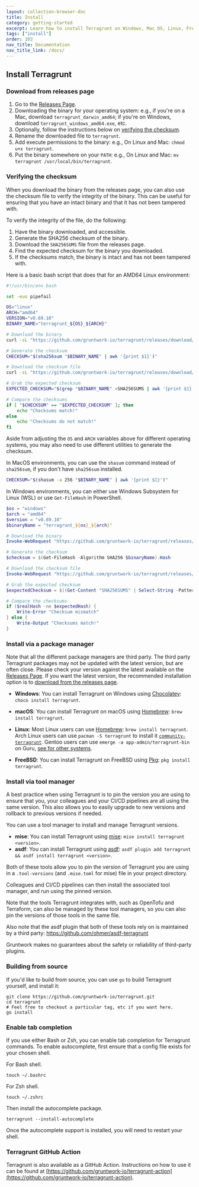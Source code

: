```yaml
---
layout: collection-browser-doc
title: Install
category: getting-started
excerpt: Learn how to install Terragrunt on Windows, Mac OS, Linux, FreeBSD and manually from source.
tags: ["install"]
order: 103
nav_title: Documentation
nav_title_link: /docs/
---
```


## Install Terragrunt

### Download from releases page

1. Go to the [Releases Page](https://github.com/gruntwork-io/terragrunt/releases).
2. Downloading the binary for your operating system: e.g., if you're on a Mac, download `terragrunt_darwin_amd64`; if you're on Windows, download `terragrunt_windows_amd64.exe`, etc.
3. Optionally, follow the instructions below on [verifying the checksum](#verifying-the-checksum).
4. Rename the downloaded file to `terragrunt`.
5. Add execute permissions to the binary: e.g., On Linux and Mac: `chmod u+x terragrunt`.
6. Put the binary somewhere on your `PATH`: e.g., On Linux and Mac: `mv terragrunt /usr/local/bin/terragrunt`.

### Verifying the checksum

When you download the binary from the releases page, you can also use the checksum file to verify the integrity of the binary. This can be useful for ensuring that you have an intact binary and that it has not been tampered with.

To verify the integrity of the file, do the following:

1. Have the binary downloaded, and accessible.
2. Generate the SHA256 checksum of the binary.
3. Download the `SHA256SUMS` file from the releases page.
4. Find the expected checksum for the binary you downloaded.
3. If the checksums match, the binary is intact and has not been tampered with.

Here is a basic bash script that does that for an AMD64 Linux environment:

```bash
#!/usr/bin/env bash

set -euo pipefail

OS="linux"
ARCH="amd64"
VERSION="v0.69.10"
BINARY_NAME="terragrunt_${OS}_${ARCH}"

# Download the binary
curl -sL "https://github.com/gruntwork-io/terragrunt/releases/download/$VERSION/$BINARY_NAME" -o "$BINARY_NAME"

# Generate the checksum
CHECKSUM="$(sha256sum "$BINARY_NAME" | awk '{print $1}')"

# Download the checksum file
curl -sL "https://github.com/gruntwork-io/terragrunt/releases/download/$VERSION/SHA256SUMS" -o SHA256SUMS

# Grab the expected checksum
EXPECTED_CHECKSUM="$(grep "$BINARY_NAME" <SHA256SUMS | awk '{print $1}')"

# Compare the checksums
if [ "$CHECKSUM" == "$EXPECTED_CHECKSUM" ]; then
	echo "Checksums match!"
else
	echo "Checksums do not match!"
fi
```

Aside from adjusting the `OS` and `ARCH` variables above for different operating systems, you may also need to use different utilities to generate the checksum.

In MacOS environments, you can use the `shasum` command instead of `sha256sum`, if you don't have `sha256sum` installed.

```bash
CHECKSUM="$(shasum -a 256 "$BINARY_NAME" | awk '{print $1}')"
```

In Windows environments, you can either use Windows Subsystem for Linux (WSL) or use `Get-FileHash` in PowerShell.

```powershell
$os = "windows"
$arch = "amd64"
$version = "v0.69.10"
$binaryName = "terragrunt_${os}_${arch}"

# Download the binary
Invoke-WebRequest "https://github.com/gruntwork-io/terragrunt/releases/download/$VERSION/$BINARY_NAME" -OutFile $binaryName

# Generate the checksum
$checksum = $(Get-FileHash -Algorithm SHA256 $binaryName).Hash

# Download the checksum file
Invoke-WebRequest "https://github.com/gruntwork-io/terragrunt/releases/download/$VERSION/SHA256SUMS" -OutFile SHA256SUMS

# Grab the expected checksum
$expectedChecksum = $((Get-Content "SHA256SUMS" | Select-String -Pattern $binaryName) -split '\s+')[0]

# Compare the checksums
if ($realHash -ne $expectedHash) {
    Write-Error "Checksum mismatch"
} else {
    Write-Output "Checksums match!"
}
```

### Install via a package manager

Note that all the different package managers are third party. The third party Terragrunt packages may not be updated with the latest version, but are often close. Please check your version against the latest available on the [Releases Page](https://github.com/gruntwork-io/terragrunt/releases).
If you  want the latest version, the recommended installation option is to [download from the releases page](https://github.com/gruntwork-io/terragrunt/releases).

* **Windows**: You can install Terragrunt on Windows using [Chocolatey](https://chocolatey.org/): `choco install terragrunt`.

* **macOS**: You can install Terragrunt on macOS using [Homebrew](https://brew.sh/): `brew install terragrunt`.

* **Linux**: Most Linux users can use [Homebrew](https://docs.brew.sh/Homebrew-on-Linux): `brew install terragrunt`. Arch Linux users can use `pacman -S terragrunt` to install it [`community-terragrunt`](https://archlinux.org/packages/extra/x86_64/terragrunt/). Gentoo users can use `emerge -a app-admin/terragrunt-bin` on Guru, [see for other systems](https://repology.org/project/terragrunt/versions).

* **FreeBSD**: You can install Terragrunt on FreeBSD using [Pkg](https://www.freebsd.org/cgi/man.cgi?pkg(7)): `pkg install terragrunt`.

### Install via tool manager

A best practice when using Terragrunt is to pin the version you are using to ensure that you, your colleagues and your CI/CD pipelines are all using the same version. This also allows you to easily upgrade to new versions and rollback to previous versions if needed.

You can use a tool manager to install and manage Terragrunt versions.

* **mise**: You can install Terragrunt using [mise](https://mise.jdx.dev): `mise install terragrunt <version>`.
* **asdf**: You can install Terragrunt using [asdf](https://asdf-vm.com): `asdf plugin add terragrunt && asdf install terragrunt <version>`.

Both of these tools allow you to pin the version of Terragrunt you are using in a `.tool-versions` (and `.mise.toml` for mise) file in your project directory.

Colleagues and CI/CD pipelines can then install the associated tool manager, and run using the pinned version.

Note that the tools Terragrunt integrates with, such as OpenTofu and Terraform, can also be managed by these tool managers, so you can also pin the versions of those tools in the same file.

Also note that the asdf plugin that both of these tools rely on is maintained by a third party:
<https://github.com/ohmer/asdf-terragrunt>

Gruntwork makes no guarantees about the safety or reliability of third-party plugins.

### Building from source

If you'd like to build from source, you can use `go` to build Terragrunt yourself, and install it:

```shell
git clone https://github.com/gruntwork-io/terragrunt.git
cd terragrunt
# Feel free to checkout a particular tag, etc if you want here.
go install
```

### Enable tab completion

If you use either Bash or Zsh, you can enable tab completion for Terragrunt commands. To enable autocomplete, first ensure that a config file exists for your chosen shell.

For Bash shell.

```shell
touch ~/.bashrc
```

For Zsh shell.

```shell
touch ~/.zshrc
```

Then install the autocomplete package.

``` shell
terragrunt --install-autocomplete
```

Once the autocomplete support is installed, you will need to restart your shell.

### Terragrunt GitHub Action

Terragrunt is also available as a GitHub Action. Instructions on how to use it can be found at [https://github.com/gruntwork-io/terragrunt-action](https://github.com/gruntwork-io/terragrunt-action).
